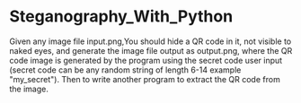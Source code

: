 # Steganography_With_Python
Given any image file input.png,You should hide a QR code in it, not visible to naked eyes, and generate the image file output as output.png, where the QR code image is generated by the program using the secret code user input (secret code can be any random string of length 6-14 example "my_secret"). Then to write another program to extract the QR code from the image.
